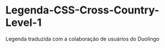 Legenda-CSS-Cross-Country-Level-1
=================================

Legenda traduzida com a colaboração de usuários do Duolingo
